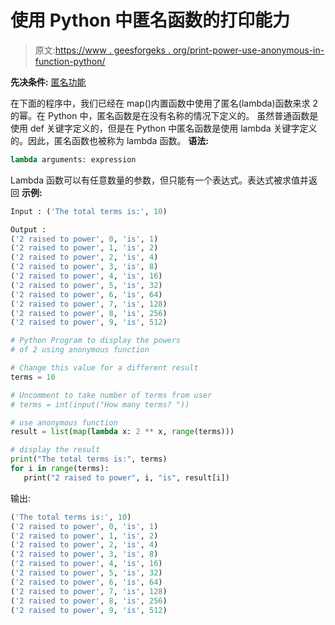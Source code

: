 # 使用 Python 中匿名函数的打印能力

> 原文:[https://www . geesforgeks . org/print-power-use-anonymous-in-function-python/](https://www.geeksforgeeks.org/print-powers-using-anonymous-function-in-python/)

**先决条件:** [匿名功能](https://www.geeksforgeeks.org/python-lambda-anonymous-functions-filter-map-reduce/)

在下面的程序中，我们已经在 map()内置函数中使用了匿名(lambda)函数来求 2 的幂。在 Python 中，匿名函数是在没有名称的情况下定义的。
虽然普通函数是使用 def 关键字定义的，但是在 Python 中匿名函数是使用 lambda 关键字定义的。因此，匿名函数也被称为 lambda 函数。
**语法:**

```py
lambda arguments: expression
```

Lambda 函数可以有任意数量的参数，但只能有一个表达式。表达式被求值并返回
**示例:**

```py
Input : ('The total terms is:', 10)

Output :
('2 raised to power', 0, 'is', 1)
('2 raised to power', 1, 'is', 2)
('2 raised to power', 2, 'is', 4)
('2 raised to power', 3, 'is', 8)
('2 raised to power', 4, 'is', 16)
('2 raised to power', 5, 'is', 32)
('2 raised to power', 6, 'is', 64)
('2 raised to power', 7, 'is', 128)
('2 raised to power', 8, 'is', 256)
('2 raised to power', 9, 'is', 512)

```

```py
# Python Program to display the powers 
# of 2 using anonymous function

# Change this value for a different result
terms = 10

# Uncomment to take number of terms from user
# terms = int(input("How many terms? "))

# use anonymous function
result = list(map(lambda x: 2 ** x, range(terms)))

# display the result
print("The total terms is:", terms)
for i in range(terms):
   print("2 raised to power", i, "is", result[i])
```

输出:

```py
('The total terms is:', 10)
('2 raised to power', 0, 'is', 1)
('2 raised to power', 1, 'is', 2)
('2 raised to power', 2, 'is', 4)
('2 raised to power', 3, 'is', 8)
('2 raised to power', 4, 'is', 16)
('2 raised to power', 5, 'is', 32)
('2 raised to power', 6, 'is', 64)
('2 raised to power', 7, 'is', 128)
('2 raised to power', 8, 'is', 256)
('2 raised to power', 9, 'is', 512)

```